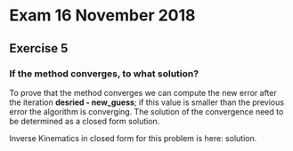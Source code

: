 # Exam 16 November 2018
## Exercise 5

### If the method converges, to what solution? 

To prove that the method converges we can compute the new error after the iteration **desried - new_guess**; if this value is smaller than the previous error the algorithm is converging.
The solution of the convergence need to be determined as a closed form solution. 

Inverse Kinematics in closed form for this problem is here: solution. 
